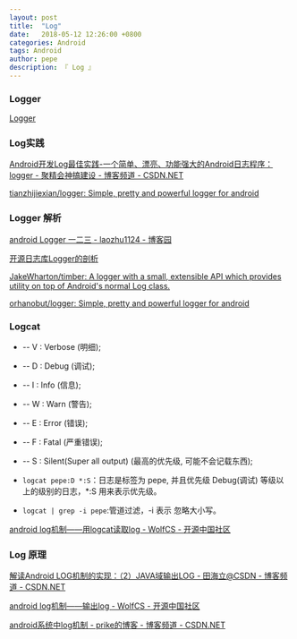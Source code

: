 ```yaml
---
layout: post
title:  "Log"
date:   2018-05-12 12:26:00 +0800
categories: Android
tags: Android
author: pepe
description: 『 Log 』
---
```


### Logger

[Logger](https://494778200pepe.github.io/android/2018/05/12/Logger.html)

### Log实践

[Android开发Log最佳实践-一个简单、漂亮、功能强大的Android日志程序：logger - 聚精会神搞建设 - 博客频道 - CSDN.NET](http://blog.csdn.net/wangshihui512/article/details/51042704)

[tianzhijiexian/logger: Simple, pretty and powerful logger for android](https://github.com/tianzhijiexian/logger)

### Logger 解析

[android Logger 一二三 - laozhu1124 - 博客园](http://www.cnblogs.com/manuosex/p/3592636.html)

[开源日志库Logger的剖析](http://mp.weixin.qq.com/s?__biz=MzAxMTI4MTkwNQ==&mid=2650821090&idx=1&sn=c4158dbb9691c3fbaf2dcb23348d954f&chksm=80b7857cb7c00c6a1c5f0e3290777e9fff21811ba8c42449426656cada8802f79d48c319aeaa&scene=1&srcid=0921slE857Knxk12TJ4Q6b2x#rd)

[JakeWharton/timber: A logger with a small, extensible API which provides utility on top of Android's normal Log class.](https://github.com/JakeWharton/timber)

[orhanobut/logger: Simple, pretty and powerful logger for android](https://github.com/orhanobut/logger)

### Logcat
 
* -- V : Verbose (明细);
* -- D : Debug (调试);
* -- I : Info (信息);
* -- W : Warn (警告);
* -- E : Error (错误);
* -- F : Fatal (严重错误);
* -- S : Silent(Super all output) (最高的优先级, 可能不会记载东西);

* `logcat pepe:D *:S`：日志是标签为 pepe, 并且优先级 Debug(调试) 等级以上的级别的日志，*:S 用来表示优先级。
* `logcat | grep -i pepe`:管道过滤，-i 表示 忽略大小写。

[android log机制——用logcat读取log - WolfCS - 开源中国社区](https://my.oschina.net/wolfcs/blog/165639)

### Log 原理

[解读Android LOG机制的实现：（2）JAVA域输出LOG - 田海立@CSDN - 博客频道 - CSDN.NET](http://blog.csdn.net/thl789/article/details/6629914)

[android log机制——输出log - WolfCS - 开源中国社区](https://my.oschina.net/wolfcs/blog/164624)

[android系统中log机制 - prike的博客 - 博客频道 - CSDN.NET](http://blog.csdn.net/prike/article/details/50214973)
























